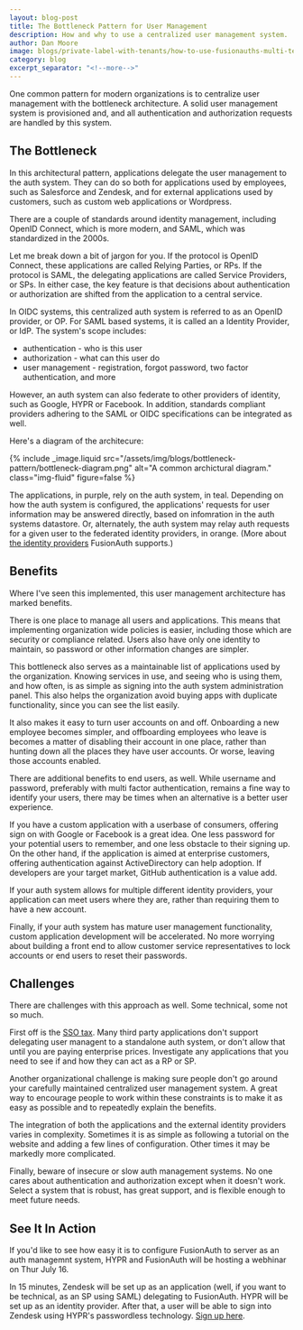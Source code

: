 ```yaml
---
layout: blog-post
title: The Bottleneck Pattern for User Management
description: How and why to use a centralized user management system.
author: Dan Moore
image: blogs/private-label-with-tenants/how-to-use-fusionauths-multi-tenant-feature-to-create-a-private-label-offering.png
category: blog
excerpt_separator: "<!--more-->"
---
```


One common pattern for modern organizations is to centralize user management with the bottleneck architecture. A solid user management system is provisioned and, and all authentication and authorization requests are handled by this system. 

<!--more-->

## The Bottleneck

In this architectural pattern, applications delegate the user management to the auth system. They can do so both for applications used by employees, such as Salesforce and Zendesk, and for external applications used by customers, such as custom web applications or Wordpress.

There are a couple of standards around identity management, including OpenID Connect, which is more modern, and SAML, which was standardized in the 2000s.

Let me break down a bit of jargon for you. If the protocol is OpenID Connect, these applications are called Relying Parties, or RPs. If the protocol is SAML, the delegating applications are called Service Providers, or SPs. In either case, the key feature is that decisions about authentication or authorization are shifted from the application to a central service.

In OIDC systems, this centralized auth system is referred to as an OpenID provider, or OP. For SAML based systems, it is called an a Identity Provider, or IdP. The system's scope includes:

* authentication - who is this user
* authorization - what can this user do
* user management - registration, forgot password, two factor authentication, and more

However, an auth system can also federate to other providers of identity, such as Google, HYPR or Facebook. In addition, standards compliant providers adhering to the SAML or OIDC specifications can be integrated as well.

Here's a diagram of the architecure:

{% include _image.liquid src="/assets/img/blogs/bottleneck-pattern/bottleneck-diagram.png" alt="A common archictural diagram." class="img-fluid" figure=false %}

The applications, in purple, rely on the auth system, in teal. Depending on how the auth system is configured, the applications' requests for user information may be answered directly, based on infomration in the auth systems datastore. Or, alternately, the auth system may relay auth requests for a given user to the federated identity providers, in orange. (More about [the identity providers](/docs/v1/tech/identity-providers/) FusionAuth supports.)

## Benefits 

Where I've seen this implemented, this user management architecture has marked benefits. 

There is one place to manage all users and applications. This means that implementing organization wide policies is easier, including those which are security or compliance related. Users also have only one identity to maintain, so password or other information changes are simpler.

This bottleneck also serves as a maintainable list of applications used by the organization. Knowing services in use, and seeing who is using them, and how often, is as simple as signing into the auth system administration panel. This also helps the organization avoid buying apps with duplicate functionality, since you can see the list easily. 

It also makes it easy to turn user accounts on and off. Onboarding a new employee becomes simpler, and offboarding employees who leave is becomes a matter of disabling their account in one place, rather than hunting down all the places they have user accounts. Or worse, leaving those accounts enabled.

There are additional benefits to end users, as well. While username and password, preferably with multi factor authentication, remains a fine way to identify your users, there may be times when an alternative is a better user experience.  

If you have a custom application with a userbase of consumers, offering sign on with Google or Facebook is a great idea. One less password for your potential users to remember, and one less obstacle to their signing up. On the other hand, if the application is aimed at enterprise customers, offering authentication against ActiveDirectory can help adoption. If developers are your target market, GitHub authentication is a value add.

If your auth system allows for multiple different identity providers, your application can meet users where they are, rather than requiring them to have a new account. 

Finally, if your auth system has mature user management functionality, custom application development will be accelerated. No more worrying about building a front end to allow customer service representatives to lock accounts or end users to reset their passwords.

## Challenges

There are challenges with this approach as well. Some technical, some not so much. 

First off is the [SSO tax](https://sso.tax/). Many third party applications don't support delegating user managent to a standalone auth system, or don't allow that until you are paying enterprise prices. Investigate any applications that you need to see if and how they can act as a RP or SP. 

Another organizational challenge is making sure people don't go around your carefully maintained centralized user management system. A great way to encourage people to work within these constraints is to make it as easy as possible and to repeatedly explain the benefits.

The integration of both the applications and the external identity providers varies in complexity. Sometimes it is as simple as following a tutorial on the website and adding a few lines of configuration. Other times it may be markedly more complicated.

Finally, beware of insecure or slow auth management systems. No one cares about authentication and authorization except when it doesn't work. Select a system that is robust, has great support, and is flexible enough to meet future needs.

## See It In Action

If you'd like to see how easy it is to configure FusionAuth to server as an auth managemnt system, HYPR and FusionAuth will be hosting a webhinar on Thur July 16. 

In 15 minutes, Zendesk will be set up as an application (well, if you want to be technical, as an SP using SAML) delegating to FusionAuth. HYPR will be set up as an identity provider. After that, a user will be able to sign into Zendesk using HYPR's passwordless technology. [Sign up here](https://get.hypr.com/fusionauth-webcast).
